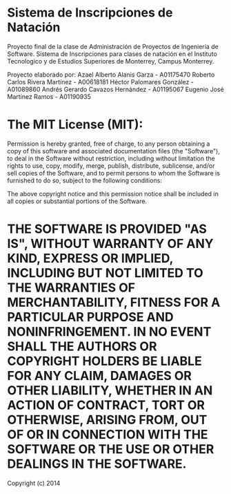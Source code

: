 Sistema de Inscripciones de Natación
====================================

Proyecto final de la clase de Administración de Proyectos de Ingeniería de Software. 
Sistema de Inscripciones para clases de natación en el Instituto Tecnologico y de Estudios Superiores de Monterrey, Campus Monterrey.

Proyecto elaborado por:
Azael Alberto Alanis Garza - A01175470 
Roberto Carlos Rivera Martínez - A00618181 
Héctor Palomares González - A01089860 
Andrés Gerardo Cavazos Hernández - A01195067 
Eugenio José Martínez Ramos - A01190935

The MIT License (MIT):
====================================
Permission is hereby granted, free of charge, to any person obtaining a copy
of this software and associated documentation files (the "Software"), to deal
in the Software without restriction, including without limitation the rights
to use, copy, modify, merge, publish, distribute, sublicense, and/or sell
copies of the Software, and to permit persons to whom the Software is
furnished to do so, subject to the following conditions:

The above copyright notice and this permission notice shall be included in all
copies or substantial portions of the Software.

THE SOFTWARE IS PROVIDED "AS IS", WITHOUT WARRANTY OF ANY KIND, EXPRESS OR
IMPLIED, INCLUDING BUT NOT LIMITED TO THE WARRANTIES OF MERCHANTABILITY,
FITNESS FOR A PARTICULAR PURPOSE AND NONINFRINGEMENT. IN NO EVENT SHALL THE
AUTHORS OR COPYRIGHT HOLDERS BE LIABLE FOR ANY CLAIM, DAMAGES OR OTHER
LIABILITY, WHETHER IN AN ACTION OF CONTRACT, TORT OR OTHERWISE, ARISING FROM,
OUT OF OR IN CONNECTION WITH THE SOFTWARE OR THE USE OR OTHER DEALINGS IN THE
SOFTWARE.
====================================
Copyright (c) 2014
